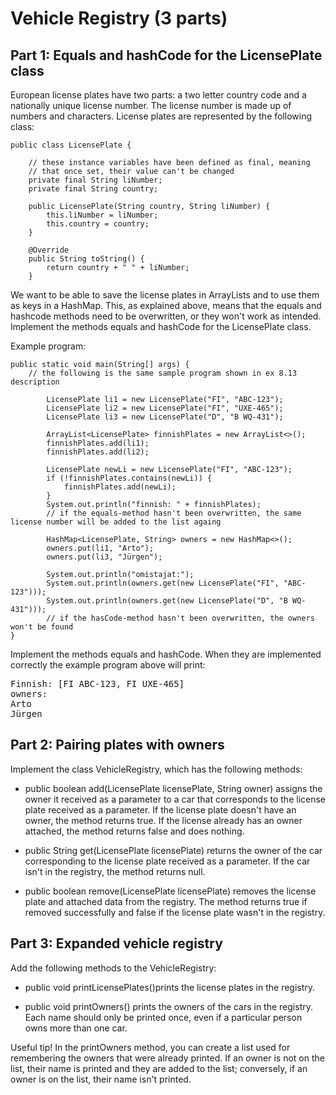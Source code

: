 # Vehicle Registry (3 parts)

## Part 1: Equals and hashCode for the LicensePlate class

European license plates have two parts: a two letter country code and a nationally unique license number. The license number is made up of numbers and characters. License plates are represented by the following class:

```
public class LicensePlate {

    // these instance variables have been defined as final, meaning
    // that once set, their value can't be changed
    private final String liNumber;
    private final String country;

    public LicensePlate(String country, String liNumber) {
        this.liNumber = liNumber;
        this.country = country;
    }

    @Override
    public String toString() {
        return country + " " + liNumber;
    }
```

We want to be able to save the license plates in ArrayLists and to use them as keys in a HashMap. This, as explained above, means that the equals and hashcode methods need to be overwritten, or they won't work as intended. Implement the methods equals and hashCode for the LicensePlate class.

Example program:

```
public static void main(String[] args) {
    // the following is the same sample program shown in ex 8.13 description

        LicensePlate li1 = new LicensePlate("FI", "ABC-123");
        LicensePlate li2 = new LicensePlate("FI", "UXE-465");
        LicensePlate li3 = new LicensePlate("D", "B WQ-431");

        ArrayList<LicensePlate> finnishPlates = new ArrayList<>();
        finnishPlates.add(li1);
        finnishPlates.add(li2);

        LicensePlate newLi = new LicensePlate("FI", "ABC-123");
        if (!finnishPlates.contains(newLi)) {
            finnishPlates.add(newLi);
        }
        System.out.println("finnish: " + finnishPlates);
        // if the equals-method hasn't been overwritten, the same license number will be added to the list againg

        HashMap<LicensePlate, String> owners = new HashMap<>();
        owners.put(li1, "Arto");
        owners.put(li3, "Jürgen");

        System.out.println("omistajat:");
        System.out.println(owners.get(new LicensePlate("FI", "ABC-123")));
        System.out.println(owners.get(new LicensePlate("D", "B WQ-431")));
        // if the hasCode-method hasn't been overwritten, the owners won't be found
}
```

Implement the methods equals and hashCode. When they are implemented correctly the example program above will print:

<pre>
Finnish: [FI ABC-123, FI UXE-465]
owners:
Arto
Jürgen
</pre>


## Part 2: Pairing plates with owners

Implement the class VehicleRegistry, which has the following methods:

- public boolean add(LicensePlate licensePlate, String owner) assigns the owner it received as a parameter to a car 
that corresponds to the license plate received as a parameter. If the license plate doesn't have an owner, the method returns true. If the license already has an owner attached, the method returns false and does nothing.

- public String get(LicensePlate licensePlate) returns the owner of the car corresponding to the license plate 
received as a parameter. If the car isn't in the registry, the method returns null.

- public boolean remove(LicensePlate licensePlate) removes the license plate and attached data from the registry. The 
method returns true if removed successfully and false if the license plate wasn't in the registry.

## Part 3: Expanded vehicle registry

Add the following methods to the VehicleRegistry:

- public void printLicensePlates()prints the license plates in the registry.

- public void printOwners() prints the owners of the cars in the registry. Each name should only be printed once, 
even if a particular person owns more than one car.

Useful tip! In the printOwners method, you can create a list used for remembering the owners that were already printed. If an owner is not on the list, their name is printed and they are added to the list; conversely, if an owner is on the list, their name isn't printed.